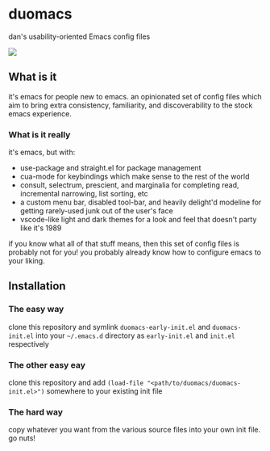 # duomacs
dan's usability-oriented Emacs config files

![](https://repository-images.githubusercontent.com/505004456/7184cf38-0cf0-4cf3-bb65-aaeae37d526e)

## What is it

it's emacs for people new to emacs.  an opinionated set of config files which aim to bring extra consistency, familiarity, and discoverability to the stock emacs experience.

### What is it really

it's emacs, but with:
- use-package and straight.el for package management
- cua-mode for keybindings which make sense to the rest of the world
- consult, selectrum, prescient, and marginalia for completing read, incremental narrowing, list sorting, etc
- a custom menu bar, disabled tool-bar, and heavily delight'd modeline for getting rarely-used junk out of the user's face
- vscode-like light and dark themes for a look and feel that doesn't party like it's 1989

if you know what all of that stuff means, then this set of config files is probably not for you!  you probably already know how to configure emacs to your liking.

## Installation

### The easy way

clone this repository and symlink `duomacs-early-init.el` and `duomacs-init.el` into your `~/.emacs.d` directory as `early-init.el` and `init.el` respectively

### The other easy eay

clone this repository and add `(load-file "<path/to/duomacs/duomacs-init.el>")` somewhere to your existing init file

### The hard way

copy whatever you want from the various source files into your own init file.  go nuts!
